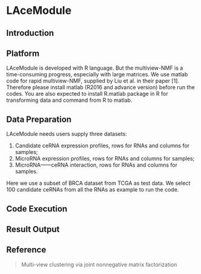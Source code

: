# LAceModule
## Introduction
## Platform
LAceModule is developed with R language. But the multiview-NMF is a time-consuming progress, especially with large matrices. We use matlab code for rapid multiview-NMF, supplied by Liu et al. in their paper [1]. Therefore please install matlab (R2016 and advance version) before run the codes. You are also expected to install R.matlab package in R for transforming data and command from R to matlab.

## Data Preparation
LAceModule needs users supply three datasets:
1. Candidate ceRNA expression profiles, rows for RNAs and columns for samples;
2. MicroRNA expression profiles, rows for RNAs and columns for samples;
3. MicroRNA——ceRNA interaction, rows for RNAs and columns for samples.

Here we use a subset of BRCA dataset from TCGA as test data. We select 100 candidate ceRNAs from all the RNAs as example to run the code.

## Code Execution

## Result Output
## Reference
> Multi-view clustering via joint nonnegative matrix factorization